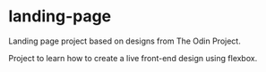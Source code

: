 # landing-page
Landing page project based on designs from The Odin Project. 

Project to learn how to create a live front-end design using flexbox.
